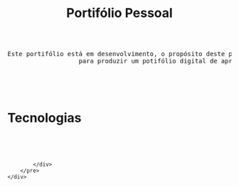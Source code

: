 <html>
    <div class="container">
        <h1 align="center">Portifólio Pessoal</h1>
        <pre>
            <div class="wrap">
                <div style="text-align:justify;">Este portifólio está em desenvolvimento, o propósito deste projeto é exercitar minhas habilidades como Desenvolvedora
                   para produzir um potifólio digital de apresentação profissional</div>
            </div>
        </pre>
    </div>
    <div class="container">
        <h1>Tecnologias</h1>
        <pre>
            <div class="wrap">

            </div>
        </pre>
    </div>
</html>
